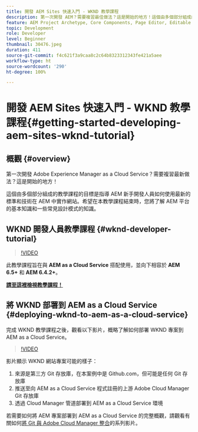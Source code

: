 ```yaml
---
title: 開發 AEM Sites 快速入門 - WKND 教學課程
description: 第一次開發 AEM？需要複習最佳做法？這是開始的地方！這個由多個部分組成的教學課程的目標是指導 AEM 新手開發人員如何使用最新的標準和技術在 AEM 中實作網站。
feature: AEM Project Archetype, Core Components, Page Editor, Editable Templates
topic: Development
role: Developer
level: Beginner
thumbnail: 30476.jpeg
duration: 411
source-git-commit: f4c621f3a9caa8c2c64b8323312343fe421a5aee
workflow-type: ht
source-wordcount: '290'
ht-degree: 100%

---
```



# 開發 AEM Sites 快速入門 - WKND 教學課程{#getting-started-developing-aem-sites-wknd-tutorial}

## 概觀 {#overview}

第一次開發 Adobe Experience Manager as a Cloud Service？需要複習最新做法？這是開始的地方！

這個由多個部分組成的教學課程的目標是指導 AEM 新手開發人員如何使用最新的標準和技術在 AEM 中實作網站。希望在本教學課程結束時，您將了解 AEM 平台的基本知識和一些常見設計模式的知識。

## WKND 開發人員教學課程 {#wknd-developer-tutorial}

>[!VIDEO](https://video.tv.adobe.com/v/30476?quality=12&learn=on)

此教學課程旨在與 **AEM as a Cloud Service** 搭配使用，並向下相容於 **AEM 6.5+** 和 **AEM 6.4.2+**。

**[請至這裡檢視教學課程！](https://experienceleague.adobe.com/docs/experience-manager-learn/getting-started-wknd-tutorial-develop/overview.html)**

## 將 WKND 部署到 AEM as a Cloud Service {#deploying-wknd-to-aem-as-a-cloud-service}

完成 WKND 教學課程之後，觀看以下影片，概略了解如何部署 WKND 專案到 AEM as a Cloud Service。

>[!VIDEO](https://video.tv.adobe.com/v/30191?quality=12&learn=on)

影片顯示 WKND 網站專案可能的樣子：

1. 來源是第三方 Git 存放庫，在本案例中是 Github.com，但可能是任何 Git 存放庫
2. 推送至向 AEM as a Cloud Service 程式註冊的上游 Adobe Cloud Manager Git 存放庫
3. 透過 Cloud Manager 管道部署到 AEM as a Cloud Service 環境

若需要如何將 AEM 專案部署到 AEM as a Cloud Service 的完整概觀，請觀看有關如何[將 Git 與 Adobe Cloud Manager 整合](https://docs.adobe.com/content/help/zh-hant/experience-manager-cloud-manager/using/managing-code/setup-cloud-manager-git-integration.html)的系列影片。
